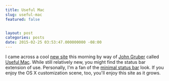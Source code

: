 ```yaml
---
title: Useful Mac
slug: useful-mac
featured: false


layout: post
categories: posts
date: 2015-02-25 03:53:47.000000000 -08:00
---
```


I came across a cool [new site](http://usefulmac.com) this morning by way of [John Gruber](http://daringfireball.com) called [Useful Mac](http://usefulmac.com). While still relatively new, you might find the status bar extension of use. Personally, I'm a fan of the [minimal status bar](http://visnup.github.io/Minimal-Status-Bar/) look. If you enjoy the OS X customization scene, too, you'll enjoy this site as it grows.

